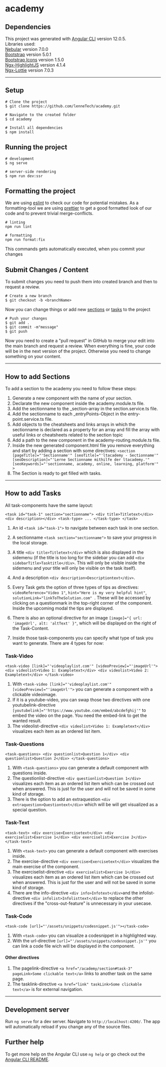 # academy

## Dependencies

This project was generated with [Angular CLI](https://github.com/angular/angular-cli) version 12.0.5.  
Libraries used:  
[Nebular](https://akveo.github.io/nebular/) version 7.0.0  
[Bootstrap](https://getbootstrap.com/) version 5.0.1  
[Bootstrap Icons](https://icons.getbootstrap.com/) version 1.5.0  
[Ngx-HighlightJS](https://www.npmjs.com/package/ngx-highlightjs) version 4.1.4  
[Ngx-Lottie](https://www.npmjs.com/package/ngx-lottie) version 7.0.3

---

## Setup

```
# Clone the project
$ git clone https://github.com/lenneTech/academy.git

# Navigate to the created folder
$ cd academy

# Install all dependencies
$ npm install
```

## Running the project

```
# development
$ ng serve

# server-side rendering
$ npm run dev:ssr
```

## Formatting the project

We are using [eslint](https://www.npmjs.com/package/eslint) to check our code for potential mistakes.
As a formatting-tool we are using [prettier](https://www.npmjs.com/package/prettier) to get a good formatted look of our code and to prevent trivial merge-conflicts.

```
# linting
npm run lint

# formatting
npm run format:fix
```

This commands gets automatically executed, when you commit your changes

## Submit Changes / Content

To submit changes you need to push them into created branch and then to request a review.

```
# Create a new branch
$ git checkout -b <branchName>
```

Now you can change things or add new [sections](#How-to-add-Sections) or [tasks](#How-to-add-Tasks) to the project

```
# Push your changes
$ git add .
$ git commit -m"message"
$ git push
```

Now you need to create a "pull request" in GitHub to merge your edit into the main branch and request a review.
When everything is fine, your code will be in the next version of the project. Otherwise you need to change something on your content.

---

## How to add Sections

To add a section to the academy you need to follow these steps:

1. Generate a new component with the name of your section.
2. Declarate the new component inside the academy.module.ts file.
3. Add the sectionname to the \_section-array in the section.service.ts file.
4. Add the sectionname to each \_entryPoints-Object in the entry-point.service.ts file.
5. Add objects to the cheatsheets and links arrays in which the sectionname is declared as a property for an array and fill the array with useful links or cheatsheets related to the section topic
6. Add a path to the new component in the academy-routing.module.ts file.
7. Inside the new generated component.html file you remove everything and start by adding a section with some directives:
   `<section [pageTitle]="'Sectionname'" [seoTitle]="'ltacademy - Sectionname'" [seoDescription]="'Lerne Sectionname mithilfe der ltacademy.'" [seoKeywords]="'sectionname, academy, online, learning, platform'" > `
8. The Section is ready to get filled with tasks.

---

## How to add Tasks

All task-components have the same layout:

`<task id="task-1" section="sectionname"> <div title>Titletext</div> <div description></div> <task-type> ... </task-type> </task>`

1. An id `<task id="task-1">` to navigate between each task in one section.
2. A sectionname `<task section="sectionname">` to save your progress in the local storage.

3. A title `<div title>Titletext</div>` which is also displayed in the sidemenu (if the title is too long for the sidebar you can add `<div sidebarTitle>Tasktitle</div>`. This will only be visible inside the sidemenu and your title will only be visible on the task itself).
4. And a description `<div description>Descriptiontext</div>`.
5. Every Task gets the option of three types of tips as directives:
   `videoReference="Video 1"`,
   `hint="Here is my very helpful hint"`,
   `solutionLink="linkToTheSolution.com" `. These will be accessed by clicking on a questionmark in the top-right corner of the component. Inside the upcoming modal the tips are displayed.
6. There is also an optional directive for an image `[image]="{ url: 'imageUrl', alt: 'altText' }"`, which will be displayed on the right of the Task-Content.
7. Inside those task-components you can specify what type of task you want to generate. There are 4 types for now:

### Task-Video

`<task-video [link]="'videoplaylist.com'" [videoPreview]="'imageUrl'"> <div videolist>Video 1: Exampletext</div> <div videolist>Video 2: Exampletext</div> </task-video>`

1. With `<task-video [link]="'videoplaylist.com'" [videoPreview]="'imageUrl'">` you can generate a component with a clickable videoimage.
2. If it is a youtube-video, you can swap those two directives with one youtubelink-directive `[youtubelink]="'https://www.youtube.com/embed/abcdefghij'"` to embed the video on the page. You need the embed-link to get the wanted result.
3. The videolist-directive `<div videolist>Video 1: Exampletext</div>` visualizes each item as an ordered list item.

### Task-Questions

`<task-questions> <div questionlist>Question 1</div> <div questionlist>Question 2</div> </task-questions>`

1. With `<task-questions>` you can generate a default component with questions inside.
2. The questionlist-directive `<div questionlist>Question 1</div>` visualizes each item as an ordered list item which can be crossed out when answered. This is just for the user and will not be saved in some kind of storage.
3. There is the option to add an extraquestion `<div extraquestion>Questiontext</div>` which will be will get visualized as a special question.

### Task-Text

`<task-text> <div exercise>Exercisetext</div> <div exerciselist>Exercise 1</div> <div exerciselist>Exercise 2</div> </task-text>`

1. With `<task-text>` you can generate a default component with exercises inside.
2. The exercise-directive `<div exercise>Exercisetext</div>` visualizes the main exercise of the component.
3. The exerciselist-directive `<div exerciselist>Exercise 1</div>` visualizes each item as an ordered list item which can be crossed out when answered. This is just for the user and will not be saved in some kind of storage.
4. There are the info-directive `<div info>Infotext</div>`and the infolist-directive `<div infolist>Infolisttext</div>` to replace the other directives if the "cross-out-feature" is unnecessary in your usecase.

### Task-Code

`<task-code [url]="'/assets/snippets/codesnippet.js'"></task-code>`

1. With `<task-code>` you can visualize a codesnippet in a highlighted way.
2. With the url-directive `[url]="'/assets/snippets/codesnippet.js'"` you can link a code file wich will be displayed in the component.

#### Other directives

1. The pagelink-directive `<a href="/academy/section#task-3" pageLink>Some clickable text</a>` links to another task on the same page.
2. The tasklink-directive `<a href="link" taskLink>Some clickable text</a>` is for external navigation.

---

## Development server

Run `ng serve` for a dev server. Navigate to `http://localhost:4200/`. The app will automatically reload if you change any of the source files.

## Further help

To get more help on the Angular CLI use `ng help` or go check out the [Angular CLI README](https://github.com/angular/angular-cli/blob/master/README.md).
